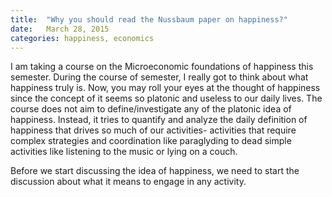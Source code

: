 ```yaml
---
title:  "Why you should read the Nussbaum paper on happiness?"
date:   March 28, 2015
categories: happiness, economics 
---
```


I am taking a course on the Microeconomic foundations of happiness this semester. During the course of semester, I really got to think about what happiness truly is. Now, you may roll your eyes at the thought of happiness since the concept of it seems so platonic and useless to our daily lives. The course does not aim to define/investigate any of the platonic idea of happiness. Instead, it tries to quantify and analyze the daily definition of happiness that drives so much of our activities- activities that require complex strategies and coordination like paraglyding to dead simple activities like listening to the music or lying on a couch. 

Before we start discussing the idea of happiness, we need to start the discussion about what it means to engage in any activity. 

